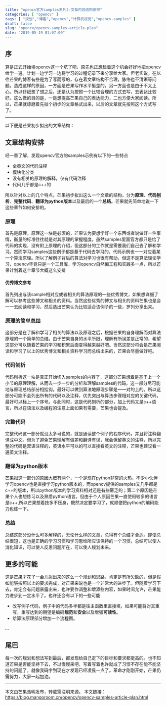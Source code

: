 ```yaml
---
title: "opencv官方samples系列2-文章内容结构安排"
categories: [ "opencv" ]
tags: [ "规划","博客","opencv","计算机视觉","opencv-samples" ]
draft: false
slug: "opencv/opencv-samples-article-plan"
date: "2019-05-19 01:07:00"
---
```


## 序

算是正式开始填opencv这一个坑了吧，原先也正想趁着这个机会好好地把opencv给学一遍。计划一边学习一边将学习的过程记录下来分享给大家。但老实说，在以往芒果的博客有些是为了写而写的，存在着文章结构不合理，脉络也不清晰等问题。造成这样的原因，一方面是芒果写作水平挺差的，另一方面也是由于不太上心。所以仔细想了想之后，还是认为按照一个比较合理的方式去写，去表达比较好。这么做的目的是，一是想提高芒果自己的表达能力，二也方便大家阅读。所以，芒果就琢磨着先拟个初步的文章格式出来，以后的文章就先按照这个方式写了。


----------

以下便是芒果初步拟出的文章结构：

## 文章结构安排

经一番了解，发现opencv官方的samples示例有以下的一些特点

- 全英文的代码注释
- 模块化分类
- 没有相关的原理的解释，仅有代码注释
- 代码几乎都是c++的

所以针对以上的几个特点，芒果初步拟出这么一个文章的结构，分为**原理**、**代码刨析**、**完整代码**、**翻译为python版本**以及最后的一个**总结**。芒果就先简单地说一下这些章节如何安排的。

### 原理

首先是原理，原理这一块是必须的，芒果认为要想学好一个东西或者说做好一件事情，衡量的标准往往就是对其原理的掌握程度。虽然samples里面官方都只是给了代码的实现，没有附上原理的介绍，但这部分的工作就是需要我们自己去了解和学习。然而学习samples这些例子都是基于代码去学习的，代码示例也一一对应着某一个算法原理。所以了解例子背后的算法对学习也很有帮助，但这不是算法理论学习，opencv毕竟只是一个工具库，学习opencv自然偏工程和实践多一点，所以芒果计划着这个章节大概这么安排

#### 优秀博文参考

首先列出与该sample相对应或者相关的算法原理的一些优秀博文，如果想详细了解可以参考这些博文和相关的资料。当然这些优秀的博文与相关的资料芒果也是会一一去阅读和学习，然后选出芒果认为比较适合该例子的一些，罗列分享出来。

### 原理的简单总结

这部分是在了解和学习了相关的算法以及原理之后，根据芒果的自身理解而对算法原理的一个简单的总结。由于芒果自身的水平所限，理解有所误差是正常的，希望这部分可以随着芒果的学习和积累后面变得越来越好吧。当然这部分将会是芒果阅读和学习了以上的优秀博文和相关资料学习而总结出来的，芒果会尽量做好吧。

### 代码刨析

代码刨析这一块是真正开始切入samples的内容了，这部分芒果想着是基于上一个小节的原理理解，从而去一步一步的分析和理解samples的代码。这一部分尽可能地与原理总结部分相挂钩，最好可以做到算法地原理步骤是一一对的上的。所以这部分可能不会列出所有的代码以及注释，优先突出与算法步骤相对应的关键代码，最好可以标上一个序号。与此同时，这是代码刨析的部分，加上代码又是c++语言，所以在语法以及编程的注意上面如果有需要，芒果也会提及。

### 完整代码

完整代码这一部分就没太多可说的，就是通读整个例子的程序代码，并且将注释翻译成中文。但为了避免芒果理解有偏差和翻译有误，我会保留英文的注释，所以完整的代码是双语注释的，英语水平可以的可以直接看英文的注释，芒果也建议看一遍英文注释。

### 翻译为python版本

芒果拟这一部分的原因大概有两个，一个是现在python非常的火热，不少小伙伴学习opencv也是直接学习python版本的，而opencv提供的samples又几乎都是c++的版本，所以python版本的学习资料相对还是有些匮乏的；第二个原因是芒果个人也想练习以及熟悉python语言。但由于个人原因芒果一直使用较多的语言是c++,所以芒果想着技多不压身，既然决定要学习了，就顺便把python的编码能力也练一下。

### 总结

总结这部分没什么可多解释的，无论什么样的文章，总得有个总结才合适。即便总结很短，这也是正确的学习习惯和学习思维所应该保持的一个习惯，总结可以使人消化知识，可以使人反思问题所在，可以使人规划未来。

## 更多的可能

这是芒果才花了一会儿拟出来的这么一个规划和思路，肯定是有所欠缺的，但是假如能够按照以上的要求完成，对芒果来说也是一个非常大的进步了。但随着学习下去，肯定会有问题暴露出来，也许要作调整和增添些内容，如果时间允许，芒果能力进步到一定水平了。也许还会有以下的一些可能

- 改写例子代码，例子中的代码多半都是往主函数里直接填，如果可能将对其重写，重写达到的期望是编码**规范**和**安全**以及增强**可读性**。
- 给算法原理部分增加一个流程图。

...

## 尾巴

每一次的规划和想法写到最后，都发现给自己定下的目标和要求都挺高的。也不知道芒果是否能坚持下去，不过慢慢来吧，写着写着也许就成了习惯不存在能不能坚持的问题了，就像我码字到现在才发现已经凌晨一点了。革命才刚刚开始，芒果仍需努力，大家一起加油。

--- 

本文由芒果浩明发布，转载需注明来源。
本文链接：https://blog.mangoroom.cn/opencv/opencv-samples-article-plan.html